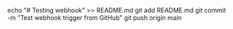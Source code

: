 echo "# Testing webhook" >> README.md
git add README.md
git commit -m "Test webhook trigger from GitHub"
git push origin main
